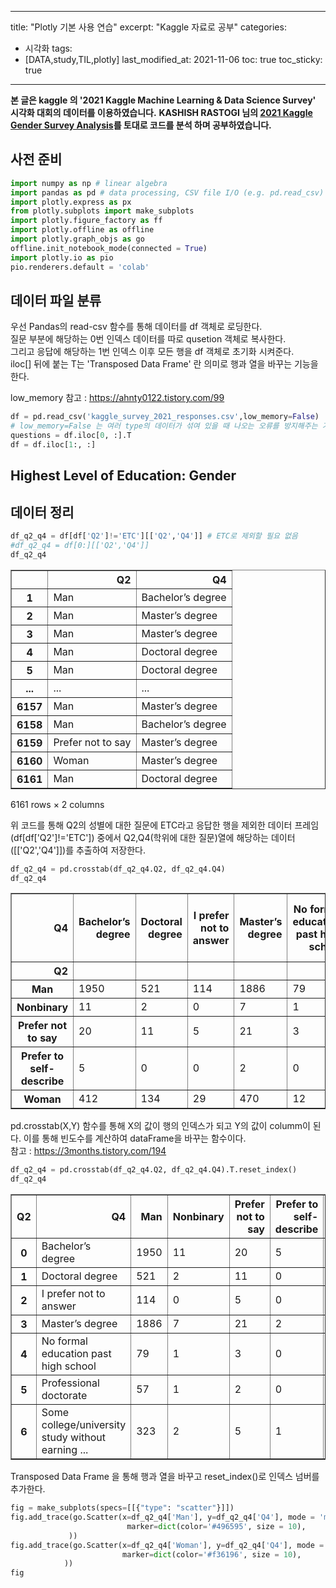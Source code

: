 
---
title:  "Plotly 기본 사용 연습"
excerpt: "Kaggle 자료로 공부"
categories:
 - 시각화
tags:
 - [DATA,study,TIL,plotly]
last_modified_at: 2021-11-06
toc: true
toc_sticky: true
---

**본 글은 kaggle 의 '2021 Kaggle Machine Learning & Data Science Survey' 시각화 대회의 데이터를 이용하였습니다.**
**KASHISH RASTOGI 님의 [2021 Kaggle Gender Survey Analysis](https://www.kaggle.com/kashishrastogi/2021-kaggle-gender-survey-analysis-plotly/notebook)를 토대로 코드를 분석 하며 공부하였습니다.**


## 사전 준비


```python
import numpy as np # linear algebra
import pandas as pd # data processing, CSV file I/O (e.g. pd.read_csv)
import plotly.express as px
from plotly.subplots import make_subplots
import plotly.figure_factory as ff
import plotly.offline as offline
import plotly.graph_objs as go
offline.init_notebook_mode(connected = True)
import plotly.io as pio
pio.renderers.default = 'colab'
```


<script type="text/javascript">
window.PlotlyConfig = {MathJaxConfig: 'local'};
if (window.MathJax) {MathJax.Hub.Config({SVG: {font: "STIX-Web"}});}
if (typeof require !== 'undefined') {
require.undef("plotly");
requirejs.config({
    paths: {
        'plotly': ['https://cdn.plot.ly/plotly-latest.min']
    }
});
require(['plotly'], function(Plotly) {
    window._Plotly = Plotly;
});
}
</script>



## 데이터 파일 분류

우선 Pandas의 read-csv 함수를 통해 데이터를 df 객체로 로딩한다.<br>
질문 부분에 해당하는 0번 인덱스 데이터를 따로 qusetion 객체로 복사한다.<br>
그리고 응답에 해당하는 1번 인덱스 이후 모든 행을 df 객체로 초기화 시켜준다.<br>
iloc[] 뒤에 붙는 T는 'Transposed Data Frame' 란 의미로 행과 열을 바꾸는 기능을 한다.

low_memory 참고 : https://ahnty0122.tistory.com/99


```python
df = pd.read_csv('kaggle_survey_2021_responses.csv',low_memory=False)
# low_memory=False 는 여러 type의 데이터가 섞여 있을 때 나오는 오류를 방지해주는 기능
questions = df.iloc[0, :].T
df = df.iloc[1:, :]

```

## Highest Level of Education: Gender

## 데이터 정리


```python
df_q2_q4 = df[df['Q2']!='ETC'][['Q2','Q4']] # ETC로 제외할 필요 없음
#df_q2_q4 = df[0:][['Q2','Q4']]
df_q2_q4

```




<div>
<style scoped>
    .dataframe tbody tr th:only-of-type {
        vertical-align: middle;
    }

    .dataframe tbody tr th {
        vertical-align: top;
    }

    .dataframe thead th {
        text-align: right;
    }
</style>
<table border="1" class="dataframe">
  <thead>
    <tr style="text-align: right;">
      <th></th>
      <th>Q2</th>
      <th>Q4</th>
    </tr>
  </thead>
  <tbody>
    <tr>
      <th>1</th>
      <td>Man</td>
      <td>Bachelor’s degree</td>
    </tr>
    <tr>
      <th>2</th>
      <td>Man</td>
      <td>Master’s degree</td>
    </tr>
    <tr>
      <th>3</th>
      <td>Man</td>
      <td>Master’s degree</td>
    </tr>
    <tr>
      <th>4</th>
      <td>Man</td>
      <td>Doctoral degree</td>
    </tr>
    <tr>
      <th>5</th>
      <td>Man</td>
      <td>Doctoral degree</td>
    </tr>
    <tr>
      <th>...</th>
      <td>...</td>
      <td>...</td>
    </tr>
    <tr>
      <th>6157</th>
      <td>Man</td>
      <td>Master’s degree</td>
    </tr>
    <tr>
      <th>6158</th>
      <td>Man</td>
      <td>Bachelor’s degree</td>
    </tr>
    <tr>
      <th>6159</th>
      <td>Prefer not to say</td>
      <td>Master’s degree</td>
    </tr>
    <tr>
      <th>6160</th>
      <td>Woman</td>
      <td>Master’s degree</td>
    </tr>
    <tr>
      <th>6161</th>
      <td>Man</td>
      <td>Doctoral degree</td>
    </tr>
  </tbody>
</table>
<p>6161 rows × 2 columns</p>
</div>



위 코드를 통해 Q2의 성별에 대한 질문에 ETC라고 응답한 행을 제외한 데이터 프레임(df[df['Q2']!='ETC']) 중에서 Q2,Q4(학위에 대한 질문)열에 해당하는 데이터([['Q2','Q4']])를 추출하여 저장한다. 


```python
df_q2_q4 = pd.crosstab(df_q2_q4.Q2, df_q2_q4.Q4)
df_q2_q4
```




<div>
<style scoped>
    .dataframe tbody tr th:only-of-type {
        vertical-align: middle;
    }

    .dataframe tbody tr th {
        vertical-align: top;
    }

    .dataframe thead th {
        text-align: right;
    }
</style>
<table border="1" class="dataframe">
  <thead>
    <tr style="text-align: right;">
      <th>Q4</th>
      <th>Bachelor’s degree</th>
      <th>Doctoral degree</th>
      <th>I prefer not to answer</th>
      <th>Master’s degree</th>
      <th>No formal education past high school</th>
      <th>Professional doctorate</th>
      <th>Some college/university study without earning a bachelor’s degree</th>
    </tr>
    <tr>
      <th>Q2</th>
      <th></th>
      <th></th>
      <th></th>
      <th></th>
      <th></th>
      <th></th>
      <th></th>
    </tr>
  </thead>
  <tbody>
    <tr>
      <th>Man</th>
      <td>1950</td>
      <td>521</td>
      <td>114</td>
      <td>1886</td>
      <td>79</td>
      <td>57</td>
      <td>323</td>
    </tr>
    <tr>
      <th>Nonbinary</th>
      <td>11</td>
      <td>2</td>
      <td>0</td>
      <td>7</td>
      <td>1</td>
      <td>1</td>
      <td>2</td>
    </tr>
    <tr>
      <th>Prefer not to say</th>
      <td>20</td>
      <td>11</td>
      <td>5</td>
      <td>21</td>
      <td>3</td>
      <td>2</td>
      <td>5</td>
    </tr>
    <tr>
      <th>Prefer to self-describe</th>
      <td>5</td>
      <td>0</td>
      <td>0</td>
      <td>2</td>
      <td>0</td>
      <td>0</td>
      <td>1</td>
    </tr>
    <tr>
      <th>Woman</th>
      <td>412</td>
      <td>134</td>
      <td>29</td>
      <td>470</td>
      <td>12</td>
      <td>15</td>
      <td>60</td>
    </tr>
  </tbody>
</table>
</div>



pd.crosstab(X,Y) 함수를 통해 X의 값이 행의 인덱스가 되고 Y의 값이 columm이 된다. 이를 통해 빈도수를 계산하여 dataFrame을 바꾸는 함수이다.<br>
참고 : https://3months.tistory.com/194


```python
df_q2_q4 = pd.crosstab(df_q2_q4.Q2, df_q2_q4.Q4).T.reset_index()
df_q2_q4
```




<div>
<style scoped>
    .dataframe tbody tr th:only-of-type {
        vertical-align: middle;
    }

    .dataframe tbody tr th {
        vertical-align: top;
    }

    .dataframe thead th {
        text-align: right;
    }
</style>
<table border="1" class="dataframe">
  <thead>
    <tr style="text-align: right;">
      <th>Q2</th>
      <th>Q4</th>
      <th>Man</th>
      <th>Nonbinary</th>
      <th>Prefer not to say</th>
      <th>Prefer to self-describe</th>
      <th>Woman</th>
    </tr>
  </thead>
  <tbody>
    <tr>
      <th>0</th>
      <td>Bachelor’s degree</td>
      <td>1950</td>
      <td>11</td>
      <td>20</td>
      <td>5</td>
      <td>412</td>
    </tr>
    <tr>
      <th>1</th>
      <td>Doctoral degree</td>
      <td>521</td>
      <td>2</td>
      <td>11</td>
      <td>0</td>
      <td>134</td>
    </tr>
    <tr>
      <th>2</th>
      <td>I prefer not to answer</td>
      <td>114</td>
      <td>0</td>
      <td>5</td>
      <td>0</td>
      <td>29</td>
    </tr>
    <tr>
      <th>3</th>
      <td>Master’s degree</td>
      <td>1886</td>
      <td>7</td>
      <td>21</td>
      <td>2</td>
      <td>470</td>
    </tr>
    <tr>
      <th>4</th>
      <td>No formal education past high school</td>
      <td>79</td>
      <td>1</td>
      <td>3</td>
      <td>0</td>
      <td>12</td>
    </tr>
    <tr>
      <th>5</th>
      <td>Professional doctorate</td>
      <td>57</td>
      <td>1</td>
      <td>2</td>
      <td>0</td>
      <td>15</td>
    </tr>
    <tr>
      <th>6</th>
      <td>Some college/university study without earning ...</td>
      <td>323</td>
      <td>2</td>
      <td>5</td>
      <td>1</td>
      <td>60</td>
    </tr>
  </tbody>
</table>
</div>



Transposed Data Frame 을 통해 행과 열을 바꾸고 reset_index()로 인덱스 넘버를 추가한다.


```python
fig = make_subplots(specs=[[{"type": "scatter"}]])
fig.add_trace(go.Scatter(x=df_q2_q4['Man'], y=df_q2_q4['Q4'], mode = 'markers', name='Man',
                          marker=dict(color='#496595', size = 10),
             ))
fig.add_trace(go.Scatter(x=df_q2_q4['Woman'], y=df_q2_q4['Q4'], mode = 'markers', name='Woman',
                         marker=dict(color='#f36196', size = 10),
            ))
fig
```


<html>
<head><meta charset="utf-8" /></head>
<body>
    <div>
            <script src="https://cdnjs.cloudflare.com/ajax/libs/mathjax/2.7.5/MathJax.js?config=TeX-AMS-MML_SVG"></script><script type="text/javascript">if (window.MathJax) {MathJax.Hub.Config({SVG: {font: "STIX-Web"}});}</script>
                <script type="text/javascript">window.PlotlyConfig = {MathJaxConfig: 'local'};</script>
        <script src="https://cdn.plot.ly/plotly-latest.min.js"></script>    
            <div id="4edb1a0e-1e0f-40de-be15-8097b9e4c245" class="plotly-graph-div" style="height:525px; width:100%;"></div>
            <script type="text/javascript">

                    window.PLOTLYENV=window.PLOTLYENV || {};

                if (document.getElementById("4edb1a0e-1e0f-40de-be15-8097b9e4c245")) {
                    Plotly.newPlot(
                        '4edb1a0e-1e0f-40de-be15-8097b9e4c245',
                        [{"marker": {"color": "#496595", "size": 10}, "mode": "markers", "name": "Man", "type": "scatter", "x": [1950, 521, 114, 1886, 79, 57, 323], "y": ["Bachelor\u2019s degree", "Doctoral degree", "I prefer not to answer", "Master\u2019s degree", "No formal education past high school", "Professional doctorate", "Some college/university study without earning a bachelor\u2019s degree"]}, {"marker": {"color": "#f36196", "size": 10}, "mode": "markers", "name": "Woman", "type": "scatter", "x": [412, 134, 29, 470, 12, 15, 60], "y": ["Bachelor\u2019s degree", "Doctoral degree", "I prefer not to answer", "Master\u2019s degree", "No formal education past high school", "Professional doctorate", "Some college/university study without earning a bachelor\u2019s degree"]}],
                        {"template": {"data": {"bar": [{"error_x": {"color": "#2a3f5f"}, "error_y": {"color": "#2a3f5f"}, "marker": {"line": {"color": "#E5ECF6", "width": 0.5}}, "type": "bar"}], "barpolar": [{"marker": {"line": {"color": "#E5ECF6", "width": 0.5}}, "type": "barpolar"}], "carpet": [{"aaxis": {"endlinecolor": "#2a3f5f", "gridcolor": "white", "linecolor": "white", "minorgridcolor": "white", "startlinecolor": "#2a3f5f"}, "baxis": {"endlinecolor": "#2a3f5f", "gridcolor": "white", "linecolor": "white", "minorgridcolor": "white", "startlinecolor": "#2a3f5f"}, "type": "carpet"}], "choropleth": [{"colorbar": {"outlinewidth": 0, "ticks": ""}, "type": "choropleth"}], "contour": [{"colorbar": {"outlinewidth": 0, "ticks": ""}, "colorscale": [[0.0, "#0d0887"], [0.1111111111111111, "#46039f"], [0.2222222222222222, "#7201a8"], [0.3333333333333333, "#9c179e"], [0.4444444444444444, "#bd3786"], [0.5555555555555556, "#d8576b"], [0.6666666666666666, "#ed7953"], [0.7777777777777778, "#fb9f3a"], [0.8888888888888888, "#fdca26"], [1.0, "#f0f921"]], "type": "contour"}], "contourcarpet": [{"colorbar": {"outlinewidth": 0, "ticks": ""}, "type": "contourcarpet"}], "heatmap": [{"colorbar": {"outlinewidth": 0, "ticks": ""}, "colorscale": [[0.0, "#0d0887"], [0.1111111111111111, "#46039f"], [0.2222222222222222, "#7201a8"], [0.3333333333333333, "#9c179e"], [0.4444444444444444, "#bd3786"], [0.5555555555555556, "#d8576b"], [0.6666666666666666, "#ed7953"], [0.7777777777777778, "#fb9f3a"], [0.8888888888888888, "#fdca26"], [1.0, "#f0f921"]], "type": "heatmap"}], "heatmapgl": [{"colorbar": {"outlinewidth": 0, "ticks": ""}, "colorscale": [[0.0, "#0d0887"], [0.1111111111111111, "#46039f"], [0.2222222222222222, "#7201a8"], [0.3333333333333333, "#9c179e"], [0.4444444444444444, "#bd3786"], [0.5555555555555556, "#d8576b"], [0.6666666666666666, "#ed7953"], [0.7777777777777778, "#fb9f3a"], [0.8888888888888888, "#fdca26"], [1.0, "#f0f921"]], "type": "heatmapgl"}], "histogram": [{"marker": {"colorbar": {"outlinewidth": 0, "ticks": ""}}, "type": "histogram"}], "histogram2d": [{"colorbar": {"outlinewidth": 0, "ticks": ""}, "colorscale": [[0.0, "#0d0887"], [0.1111111111111111, "#46039f"], [0.2222222222222222, "#7201a8"], [0.3333333333333333, "#9c179e"], [0.4444444444444444, "#bd3786"], [0.5555555555555556, "#d8576b"], [0.6666666666666666, "#ed7953"], [0.7777777777777778, "#fb9f3a"], [0.8888888888888888, "#fdca26"], [1.0, "#f0f921"]], "type": "histogram2d"}], "histogram2dcontour": [{"colorbar": {"outlinewidth": 0, "ticks": ""}, "colorscale": [[0.0, "#0d0887"], [0.1111111111111111, "#46039f"], [0.2222222222222222, "#7201a8"], [0.3333333333333333, "#9c179e"], [0.4444444444444444, "#bd3786"], [0.5555555555555556, "#d8576b"], [0.6666666666666666, "#ed7953"], [0.7777777777777778, "#fb9f3a"], [0.8888888888888888, "#fdca26"], [1.0, "#f0f921"]], "type": "histogram2dcontour"}], "mesh3d": [{"colorbar": {"outlinewidth": 0, "ticks": ""}, "type": "mesh3d"}], "parcoords": [{"line": {"colorbar": {"outlinewidth": 0, "ticks": ""}}, "type": "parcoords"}], "pie": [{"automargin": true, "type": "pie"}], "scatter": [{"marker": {"colorbar": {"outlinewidth": 0, "ticks": ""}}, "type": "scatter"}], "scatter3d": [{"line": {"colorbar": {"outlinewidth": 0, "ticks": ""}}, "marker": {"colorbar": {"outlinewidth": 0, "ticks": ""}}, "type": "scatter3d"}], "scattercarpet": [{"marker": {"colorbar": {"outlinewidth": 0, "ticks": ""}}, "type": "scattercarpet"}], "scattergeo": [{"marker": {"colorbar": {"outlinewidth": 0, "ticks": ""}}, "type": "scattergeo"}], "scattergl": [{"marker": {"colorbar": {"outlinewidth": 0, "ticks": ""}}, "type": "scattergl"}], "scattermapbox": [{"marker": {"colorbar": {"outlinewidth": 0, "ticks": ""}}, "type": "scattermapbox"}], "scatterpolar": [{"marker": {"colorbar": {"outlinewidth": 0, "ticks": ""}}, "type": "scatterpolar"}], "scatterpolargl": [{"marker": {"colorbar": {"outlinewidth": 0, "ticks": ""}}, "type": "scatterpolargl"}], "scatterternary": [{"marker": {"colorbar": {"outlinewidth": 0, "ticks": ""}}, "type": "scatterternary"}], "surface": [{"colorbar": {"outlinewidth": 0, "ticks": ""}, "colorscale": [[0.0, "#0d0887"], [0.1111111111111111, "#46039f"], [0.2222222222222222, "#7201a8"], [0.3333333333333333, "#9c179e"], [0.4444444444444444, "#bd3786"], [0.5555555555555556, "#d8576b"], [0.6666666666666666, "#ed7953"], [0.7777777777777778, "#fb9f3a"], [0.8888888888888888, "#fdca26"], [1.0, "#f0f921"]], "type": "surface"}], "table": [{"cells": {"fill": {"color": "#EBF0F8"}, "line": {"color": "white"}}, "header": {"fill": {"color": "#C8D4E3"}, "line": {"color": "white"}}, "type": "table"}]}, "layout": {"annotationdefaults": {"arrowcolor": "#2a3f5f", "arrowhead": 0, "arrowwidth": 1}, "coloraxis": {"colorbar": {"outlinewidth": 0, "ticks": ""}}, "colorscale": {"diverging": [[0, "#8e0152"], [0.1, "#c51b7d"], [0.2, "#de77ae"], [0.3, "#f1b6da"], [0.4, "#fde0ef"], [0.5, "#f7f7f7"], [0.6, "#e6f5d0"], [0.7, "#b8e186"], [0.8, "#7fbc41"], [0.9, "#4d9221"], [1, "#276419"]], "sequential": [[0.0, "#0d0887"], [0.1111111111111111, "#46039f"], [0.2222222222222222, "#7201a8"], [0.3333333333333333, "#9c179e"], [0.4444444444444444, "#bd3786"], [0.5555555555555556, "#d8576b"], [0.6666666666666666, "#ed7953"], [0.7777777777777778, "#fb9f3a"], [0.8888888888888888, "#fdca26"], [1.0, "#f0f921"]], "sequentialminus": [[0.0, "#0d0887"], [0.1111111111111111, "#46039f"], [0.2222222222222222, "#7201a8"], [0.3333333333333333, "#9c179e"], [0.4444444444444444, "#bd3786"], [0.5555555555555556, "#d8576b"], [0.6666666666666666, "#ed7953"], [0.7777777777777778, "#fb9f3a"], [0.8888888888888888, "#fdca26"], [1.0, "#f0f921"]]}, "colorway": ["#636efa", "#EF553B", "#00cc96", "#ab63fa", "#FFA15A", "#19d3f3", "#FF6692", "#B6E880", "#FF97FF", "#FECB52"], "font": {"color": "#2a3f5f"}, "geo": {"bgcolor": "white", "lakecolor": "white", "landcolor": "#E5ECF6", "showlakes": true, "showland": true, "subunitcolor": "white"}, "hoverlabel": {"align": "left"}, "hovermode": "closest", "mapbox": {"style": "light"}, "paper_bgcolor": "white", "plot_bgcolor": "#E5ECF6", "polar": {"angularaxis": {"gridcolor": "white", "linecolor": "white", "ticks": ""}, "bgcolor": "#E5ECF6", "radialaxis": {"gridcolor": "white", "linecolor": "white", "ticks": ""}}, "scene": {"xaxis": {"backgroundcolor": "#E5ECF6", "gridcolor": "white", "gridwidth": 2, "linecolor": "white", "showbackground": true, "ticks": "", "zerolinecolor": "white"}, "yaxis": {"backgroundcolor": "#E5ECF6", "gridcolor": "white", "gridwidth": 2, "linecolor": "white", "showbackground": true, "ticks": "", "zerolinecolor": "white"}, "zaxis": {"backgroundcolor": "#E5ECF6", "gridcolor": "white", "gridwidth": 2, "linecolor": "white", "showbackground": true, "ticks": "", "zerolinecolor": "white"}}, "shapedefaults": {"line": {"color": "#2a3f5f"}}, "ternary": {"aaxis": {"gridcolor": "white", "linecolor": "white", "ticks": ""}, "baxis": {"gridcolor": "white", "linecolor": "white", "ticks": ""}, "bgcolor": "#E5ECF6", "caxis": {"gridcolor": "white", "linecolor": "white", "ticks": ""}}, "title": {"x": 0.05}, "xaxis": {"automargin": true, "gridcolor": "white", "linecolor": "white", "ticks": "", "title": {"standoff": 15}, "zerolinecolor": "white", "zerolinewidth": 2}, "yaxis": {"automargin": true, "gridcolor": "white", "linecolor": "white", "ticks": "", "title": {"standoff": 15}, "zerolinecolor": "white", "zerolinewidth": 2}}}, "xaxis": {"anchor": "y", "domain": [0.0, 1.0]}, "yaxis": {"anchor": "x", "domain": [0.0, 1.0]}},
                        {"responsive": true}
                    ).then(function(){

var gd = document.getElementById('4edb1a0e-1e0f-40de-be15-8097b9e4c245');
var x = new MutationObserver(function (mutations, observer) {{
        var display = window.getComputedStyle(gd).display;
        if (!display || display === 'none') {{
            console.log([gd, 'removed!']);
            Plotly.purge(gd);
            observer.disconnect();
        }}
}});

// Listen for the removal of the full notebook cells
var notebookContainer = gd.closest('#notebook-container');
if (notebookContainer) {{
    x.observe(notebookContainer, {childList: true});
}}

// Listen for the clearing of the current output cell
var outputEl = gd.closest('.output');
if (outputEl) {{
    x.observe(outputEl, {childList: true});
}}

                        })
                };

            </script>
        </div>
</body>
</html>



```python
from google.colab import drive
drive.mount('/content/drive')
```

figure 객체를 만들어준 후 빈 캔버스에 add_trace()함수를 통해 Scatter형식의 데이터 포인트를 입력해준다.<br>
mode = 'markers'점만 찍는 형식의 산점도 그래프를 의미한다.
그리고 makers의 설정은 딕셔너리 형태의 값으로 색상이나 사이즈를 입력한다.


```python
for i in range(0, len(df_q2_q4)):
    fig.add_shape(type='line',
                              x0 = df_q2_q4['Man'][i],
                              y0 = i,
                              x1 = df_q2_q4['Woman'][i],
                              y1 = i,
                              line=dict(color='#c6ccd8', width = 2))
```

add_shape()함수로 선을 추가해준다.
x0,y0 의 지점과 x1,y1의 지점을 잇는 선을 그어준다.


```python
fig.update_xaxes(showgrid=False)# 캔버스의 세로 격자 무늬를 지운다.
fig.update_yaxes(tickmode='array', 
                 tickvals=["Some college/university study without earning a bachelor’s degree",
                           "Professional doctorate",
                           "No formal education past high school",
                           "Master’s degree","I prefer not to answer","Doctoral degree",
                           "Bachelor’s degree"],
                 ticktext=["Without Bachelor's Degree","Professional doctorate",
                           "No formal education past high school",
                           "Master’s degree","I prefer not to answer","Doctoral degree",
                           "Bachelor’s degree"])# 기존에 너무 길었던 첫번째 항목의 제목을 바꾼다.
fig.update_layout(height=350, 
                  margin=dict(b=0,r=20,l=20), # 각각 bottom right left를 의미
                  title_text="Highest Level of Education: Gender",#제목
                  template="plotly_white",
                  title_font=dict(size=25, color='#444', family="Lato, sans-serif"), #폰트 설정
                  font=dict(color='#8a8d93'),
                  hoverlabel=dict(bgcolor="#f2f2f2", font_size=13, font_family="Lato, sans-serif"), # 그래프 위에 마우스를 올려놨을 때 나오는 hoverlabel설명 설정
                  legend=dict(orientation="h", yanchor="bottom", y=1, xanchor="center", x=0.5))
fig.show()
```


<html>
<head><meta charset="utf-8" /></head>
<body>
    <div>
            <script src="https://cdnjs.cloudflare.com/ajax/libs/mathjax/2.7.5/MathJax.js?config=TeX-AMS-MML_SVG"></script><script type="text/javascript">if (window.MathJax) {MathJax.Hub.Config({SVG: {font: "STIX-Web"}});}</script>
                <script type="text/javascript">window.PlotlyConfig = {MathJaxConfig: 'local'};</script>
        <script src="https://cdn.plot.ly/plotly-latest.min.js"></script>    
            <div id="dcc4f7cb-b324-461d-a675-8f3cebcc2a59" class="plotly-graph-div" style="height:350px; width:100%;"></div>
            <script type="text/javascript">

                    window.PLOTLYENV=window.PLOTLYENV || {};

                if (document.getElementById("dcc4f7cb-b324-461d-a675-8f3cebcc2a59")) {
                    Plotly.newPlot(
                        'dcc4f7cb-b324-461d-a675-8f3cebcc2a59',
                        [{"marker": {"color": "#496595", "size": 10}, "mode": "markers", "name": "Man", "type": "scatter", "x": [1950, 521, 114, 1886, 79, 57, 323], "y": ["Bachelor\u2019s degree", "Doctoral degree", "I prefer not to answer", "Master\u2019s degree", "No formal education past high school", "Professional doctorate", "Some college/university study without earning a bachelor\u2019s degree"]}, {"marker": {"color": "#f36196", "size": 10}, "mode": "markers", "name": "Woman", "type": "scatter", "x": [412, 134, 29, 470, 12, 15, 60], "y": ["Bachelor\u2019s degree", "Doctoral degree", "I prefer not to answer", "Master\u2019s degree", "No formal education past high school", "Professional doctorate", "Some college/university study without earning a bachelor\u2019s degree"]}],
                        {"font": {"color": "#8a8d93"}, "height": 350, "hoverlabel": {"bgcolor": "#f2f2f2", "font": {"family": "Lato, sans-serif", "size": 13}}, "legend": {"orientation": "h", "x": 0.5, "xanchor": "center", "y": 1, "yanchor": "bottom"}, "margin": {"b": 0, "l": 20, "r": 20}, "shapes": [{"line": {"color": "#c6ccd8", "width": 2}, "type": "line", "x0": 1950, "x1": 412, "y0": 0, "y1": 0}, {"line": {"color": "#c6ccd8", "width": 2}, "type": "line", "x0": 521, "x1": 134, "y0": 1, "y1": 1}, {"line": {"color": "#c6ccd8", "width": 2}, "type": "line", "x0": 114, "x1": 29, "y0": 2, "y1": 2}, {"line": {"color": "#c6ccd8", "width": 2}, "type": "line", "x0": 1886, "x1": 470, "y0": 3, "y1": 3}, {"line": {"color": "#c6ccd8", "width": 2}, "type": "line", "x0": 79, "x1": 12, "y0": 4, "y1": 4}, {"line": {"color": "#c6ccd8", "width": 2}, "type": "line", "x0": 57, "x1": 15, "y0": 5, "y1": 5}, {"line": {"color": "#c6ccd8", "width": 2}, "type": "line", "x0": 323, "x1": 60, "y0": 6, "y1": 6}], "template": {"data": {"bar": [{"error_x": {"color": "#2a3f5f"}, "error_y": {"color": "#2a3f5f"}, "marker": {"line": {"color": "white", "width": 0.5}}, "type": "bar"}], "barpolar": [{"marker": {"line": {"color": "white", "width": 0.5}}, "type": "barpolar"}], "carpet": [{"aaxis": {"endlinecolor": "#2a3f5f", "gridcolor": "#C8D4E3", "linecolor": "#C8D4E3", "minorgridcolor": "#C8D4E3", "startlinecolor": "#2a3f5f"}, "baxis": {"endlinecolor": "#2a3f5f", "gridcolor": "#C8D4E3", "linecolor": "#C8D4E3", "minorgridcolor": "#C8D4E3", "startlinecolor": "#2a3f5f"}, "type": "carpet"}], "choropleth": [{"colorbar": {"outlinewidth": 0, "ticks": ""}, "type": "choropleth"}], "contour": [{"colorbar": {"outlinewidth": 0, "ticks": ""}, "colorscale": [[0.0, "#0d0887"], [0.1111111111111111, "#46039f"], [0.2222222222222222, "#7201a8"], [0.3333333333333333, "#9c179e"], [0.4444444444444444, "#bd3786"], [0.5555555555555556, "#d8576b"], [0.6666666666666666, "#ed7953"], [0.7777777777777778, "#fb9f3a"], [0.8888888888888888, "#fdca26"], [1.0, "#f0f921"]], "type": "contour"}], "contourcarpet": [{"colorbar": {"outlinewidth": 0, "ticks": ""}, "type": "contourcarpet"}], "heatmap": [{"colorbar": {"outlinewidth": 0, "ticks": ""}, "colorscale": [[0.0, "#0d0887"], [0.1111111111111111, "#46039f"], [0.2222222222222222, "#7201a8"], [0.3333333333333333, "#9c179e"], [0.4444444444444444, "#bd3786"], [0.5555555555555556, "#d8576b"], [0.6666666666666666, "#ed7953"], [0.7777777777777778, "#fb9f3a"], [0.8888888888888888, "#fdca26"], [1.0, "#f0f921"]], "type": "heatmap"}], "heatmapgl": [{"colorbar": {"outlinewidth": 0, "ticks": ""}, "colorscale": [[0.0, "#0d0887"], [0.1111111111111111, "#46039f"], [0.2222222222222222, "#7201a8"], [0.3333333333333333, "#9c179e"], [0.4444444444444444, "#bd3786"], [0.5555555555555556, "#d8576b"], [0.6666666666666666, "#ed7953"], [0.7777777777777778, "#fb9f3a"], [0.8888888888888888, "#fdca26"], [1.0, "#f0f921"]], "type": "heatmapgl"}], "histogram": [{"marker": {"colorbar": {"outlinewidth": 0, "ticks": ""}}, "type": "histogram"}], "histogram2d": [{"colorbar": {"outlinewidth": 0, "ticks": ""}, "colorscale": [[0.0, "#0d0887"], [0.1111111111111111, "#46039f"], [0.2222222222222222, "#7201a8"], [0.3333333333333333, "#9c179e"], [0.4444444444444444, "#bd3786"], [0.5555555555555556, "#d8576b"], [0.6666666666666666, "#ed7953"], [0.7777777777777778, "#fb9f3a"], [0.8888888888888888, "#fdca26"], [1.0, "#f0f921"]], "type": "histogram2d"}], "histogram2dcontour": [{"colorbar": {"outlinewidth": 0, "ticks": ""}, "colorscale": [[0.0, "#0d0887"], [0.1111111111111111, "#46039f"], [0.2222222222222222, "#7201a8"], [0.3333333333333333, "#9c179e"], [0.4444444444444444, "#bd3786"], [0.5555555555555556, "#d8576b"], [0.6666666666666666, "#ed7953"], [0.7777777777777778, "#fb9f3a"], [0.8888888888888888, "#fdca26"], [1.0, "#f0f921"]], "type": "histogram2dcontour"}], "mesh3d": [{"colorbar": {"outlinewidth": 0, "ticks": ""}, "type": "mesh3d"}], "parcoords": [{"line": {"colorbar": {"outlinewidth": 0, "ticks": ""}}, "type": "parcoords"}], "pie": [{"automargin": true, "type": "pie"}], "scatter": [{"marker": {"colorbar": {"outlinewidth": 0, "ticks": ""}}, "type": "scatter"}], "scatter3d": [{"line": {"colorbar": {"outlinewidth": 0, "ticks": ""}}, "marker": {"colorbar": {"outlinewidth": 0, "ticks": ""}}, "type": "scatter3d"}], "scattercarpet": [{"marker": {"colorbar": {"outlinewidth": 0, "ticks": ""}}, "type": "scattercarpet"}], "scattergeo": [{"marker": {"colorbar": {"outlinewidth": 0, "ticks": ""}}, "type": "scattergeo"}], "scattergl": [{"marker": {"colorbar": {"outlinewidth": 0, "ticks": ""}}, "type": "scattergl"}], "scattermapbox": [{"marker": {"colorbar": {"outlinewidth": 0, "ticks": ""}}, "type": "scattermapbox"}], "scatterpolar": [{"marker": {"colorbar": {"outlinewidth": 0, "ticks": ""}}, "type": "scatterpolar"}], "scatterpolargl": [{"marker": {"colorbar": {"outlinewidth": 0, "ticks": ""}}, "type": "scatterpolargl"}], "scatterternary": [{"marker": {"colorbar": {"outlinewidth": 0, "ticks": ""}}, "type": "scatterternary"}], "surface": [{"colorbar": {"outlinewidth": 0, "ticks": ""}, "colorscale": [[0.0, "#0d0887"], [0.1111111111111111, "#46039f"], [0.2222222222222222, "#7201a8"], [0.3333333333333333, "#9c179e"], [0.4444444444444444, "#bd3786"], [0.5555555555555556, "#d8576b"], [0.6666666666666666, "#ed7953"], [0.7777777777777778, "#fb9f3a"], [0.8888888888888888, "#fdca26"], [1.0, "#f0f921"]], "type": "surface"}], "table": [{"cells": {"fill": {"color": "#EBF0F8"}, "line": {"color": "white"}}, "header": {"fill": {"color": "#C8D4E3"}, "line": {"color": "white"}}, "type": "table"}]}, "layout": {"annotationdefaults": {"arrowcolor": "#2a3f5f", "arrowhead": 0, "arrowwidth": 1}, "coloraxis": {"colorbar": {"outlinewidth": 0, "ticks": ""}}, "colorscale": {"diverging": [[0, "#8e0152"], [0.1, "#c51b7d"], [0.2, "#de77ae"], [0.3, "#f1b6da"], [0.4, "#fde0ef"], [0.5, "#f7f7f7"], [0.6, "#e6f5d0"], [0.7, "#b8e186"], [0.8, "#7fbc41"], [0.9, "#4d9221"], [1, "#276419"]], "sequential": [[0.0, "#0d0887"], [0.1111111111111111, "#46039f"], [0.2222222222222222, "#7201a8"], [0.3333333333333333, "#9c179e"], [0.4444444444444444, "#bd3786"], [0.5555555555555556, "#d8576b"], [0.6666666666666666, "#ed7953"], [0.7777777777777778, "#fb9f3a"], [0.8888888888888888, "#fdca26"], [1.0, "#f0f921"]], "sequentialminus": [[0.0, "#0d0887"], [0.1111111111111111, "#46039f"], [0.2222222222222222, "#7201a8"], [0.3333333333333333, "#9c179e"], [0.4444444444444444, "#bd3786"], [0.5555555555555556, "#d8576b"], [0.6666666666666666, "#ed7953"], [0.7777777777777778, "#fb9f3a"], [0.8888888888888888, "#fdca26"], [1.0, "#f0f921"]]}, "colorway": ["#636efa", "#EF553B", "#00cc96", "#ab63fa", "#FFA15A", "#19d3f3", "#FF6692", "#B6E880", "#FF97FF", "#FECB52"], "font": {"color": "#2a3f5f"}, "geo": {"bgcolor": "white", "lakecolor": "white", "landcolor": "white", "showlakes": true, "showland": true, "subunitcolor": "#C8D4E3"}, "hoverlabel": {"align": "left"}, "hovermode": "closest", "mapbox": {"style": "light"}, "paper_bgcolor": "white", "plot_bgcolor": "white", "polar": {"angularaxis": {"gridcolor": "#EBF0F8", "linecolor": "#EBF0F8", "ticks": ""}, "bgcolor": "white", "radialaxis": {"gridcolor": "#EBF0F8", "linecolor": "#EBF0F8", "ticks": ""}}, "scene": {"xaxis": {"backgroundcolor": "white", "gridcolor": "#DFE8F3", "gridwidth": 2, "linecolor": "#EBF0F8", "showbackground": true, "ticks": "", "zerolinecolor": "#EBF0F8"}, "yaxis": {"backgroundcolor": "white", "gridcolor": "#DFE8F3", "gridwidth": 2, "linecolor": "#EBF0F8", "showbackground": true, "ticks": "", "zerolinecolor": "#EBF0F8"}, "zaxis": {"backgroundcolor": "white", "gridcolor": "#DFE8F3", "gridwidth": 2, "linecolor": "#EBF0F8", "showbackground": true, "ticks": "", "zerolinecolor": "#EBF0F8"}}, "shapedefaults": {"line": {"color": "#2a3f5f"}}, "ternary": {"aaxis": {"gridcolor": "#DFE8F3", "linecolor": "#A2B1C6", "ticks": ""}, "baxis": {"gridcolor": "#DFE8F3", "linecolor": "#A2B1C6", "ticks": ""}, "bgcolor": "white", "caxis": {"gridcolor": "#DFE8F3", "linecolor": "#A2B1C6", "ticks": ""}}, "title": {"x": 0.05}, "xaxis": {"automargin": true, "gridcolor": "#EBF0F8", "linecolor": "#EBF0F8", "ticks": "", "title": {"standoff": 15}, "zerolinecolor": "#EBF0F8", "zerolinewidth": 2}, "yaxis": {"automargin": true, "gridcolor": "#EBF0F8", "linecolor": "#EBF0F8", "ticks": "", "title": {"standoff": 15}, "zerolinecolor": "#EBF0F8", "zerolinewidth": 2}}}, "title": {"font": {"color": "#444", "family": "Lato, sans-serif", "size": 25}, "text": "Highest Level of Education: Gender"}, "xaxis": {"anchor": "y", "domain": [0.0, 1.0], "showgrid": false}, "yaxis": {"anchor": "x", "domain": [0.0, 1.0], "tickmode": "array", "ticktext": ["Without Bachelor's Degree", "Professional doctorate", "No formal education past high school", "Master\u2019s degree", "I prefer not to answer", "Doctoral degree", "Bachelor\u2019s degree"], "tickvals": ["Some college/university study without earning a bachelor\u2019s degree", "Professional doctorate", "No formal education past high school", "Master\u2019s degree", "I prefer not to answer", "Doctoral degree", "Bachelor\u2019s degree"]}},
                        {"responsive": true}
                    ).then(function(){

var gd = document.getElementById('dcc4f7cb-b324-461d-a675-8f3cebcc2a59');
var x = new MutationObserver(function (mutations, observer) {{
        var display = window.getComputedStyle(gd).display;
        if (!display || display === 'none') {{
            console.log([gd, 'removed!']);
            Plotly.purge(gd);
            observer.disconnect();
        }}
}});

// Listen for the removal of the full notebook cells
var notebookContainer = gd.closest('#notebook-container');
if (notebookContainer) {{
    x.observe(notebookContainer, {childList: true});
}}

// Listen for the clearing of the current output cell
var outputEl = gd.closest('.output');
if (outputEl) {{
    x.observe(outputEl, {childList: true});
}}

                        })
                };

            </script>
        </div>
</body>
</html>

